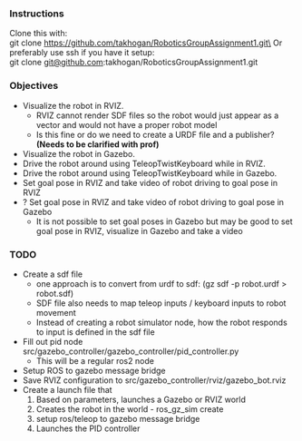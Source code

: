 ### Instructions
Clone this with:\
git clone https://github.com/takhogan/RoboticsGroupAssignment1.git\
Or preferably use ssh if you have it setup:\
git clone git@github.com:takhogan/RoboticsGroupAssignment1.git

### Objectives
- Visualize the robot in RVIZ.
  - RVIZ cannot render SDF files so the robot would just appear as a vector and would not have a proper robot model
  - Is this fine or do we need to create a URDF file and a publisher? **(Needs to be clarified with prof)**
- Visualize the robot in Gazebo.
- Drive the robot around using TeleopTwistKeyboard while in RVIZ.
- Drive the robot around using TeleopTwistKeyboard while in Gazebo.
- Set goal pose in RVIZ and take video of robot driving to goal pose in RVIZ
- ? Set goal pose in RVIZ and take video of robot driving to goal pose in Gazebo
  - It is not possible to set goal poses in Gazebo but may be good to set goal pose in RVIZ, visualize in Gazebo and take a video

### TODO
- Create a sdf file
  - one approach is to convert from urdf to sdf: (gz sdf -p robot.urdf > robot.sdf)
  - SDF file also needs to map teleop inputs / keyboard inputs to robot movement
  - Instead of creating a robot simulator node, how the robot responds to input is defined in the sdf file
- Fill out pid node src/gazebo_controller/gazebo_controller/pid_controller.py
  - This will be a regular ros2 node
- Setup ROS to gazebo message bridge
- Save RVIZ configuration to src/gazebo_controller/rviz/gazebo_bot.rviz
- Create a launch file that
  1. Based on parameters, launches a Gazebo or RVIZ world
  2. Creates the robot in the world - ros_gz_sim create
  3. setup ros/teleop to gazebo message bridge 
  4. Launches the PID controller
